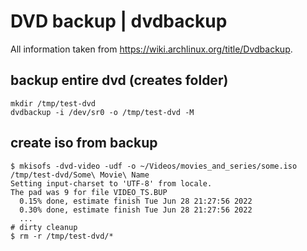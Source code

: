 # DVD backup | dvdbackup

All information taken from <https://wiki.archlinux.org/title/Dvdbackup>.

## backup entire dvd (creates folder)

```text
mkdir /tmp/test-dvd
dvdbackup -i /dev/sr0 -o /tmp/test-dvd -M
```


## create iso from backup

```text
$ mkisofs -dvd-video -udf -o ~/Videos/movies_and_series/some.iso  /tmp/test-dvd/Some\ Movie\ Name
Setting input-charset to 'UTF-8' from locale.
The pad was 9 for file VIDEO_TS.BUP
  0.15% done, estimate finish Tue Jun 28 21:27:56 2022
  0.30% done, estimate finish Tue Jun 28 21:27:56 2022
  ...
# dirty cleanup
$ rm -r /tmp/test-dvd/*
```

